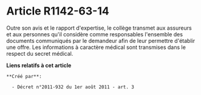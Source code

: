 # Article R1142-63-14

Outre son avis et le rapport d'expertise, le collège transmet aux assureurs et aux personnes qu'il considère comme
responsables l'ensemble des documents communiqués par le demandeur afin de leur permettre d'établir une offre. Les
informations à caractère médical sont transmises dans le respect du secret médical.

**Liens relatifs à cet article**

	**Créé par**:

	  - Décret n°2011-932 du 1er août 2011 - art. 3

